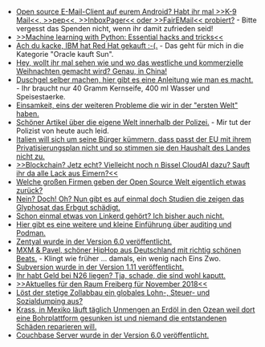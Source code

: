 * [Open source E-Mail-Client auf eurem Android? Habt ihr mal >>K-9 Mail<<, >>pep<<, >>InboxPager<< oder >>FairEMail<< probiert?](https://opensource.com/article/18/10/open-source-android-email-clients) - Bitte vergesst das Spenden nicht, wenn ihr damit zufrieden seid!
* [>>Machine learning with Python: Essential hacks and tricks<<](https://opensource.com/article/18/10/machine-learning-python-essential-hacks-and-tricks)
* [Ach du kacke, IBM hat Red Hat gekauft :-(.](https://www.pro-linux.de/news/1/26441/ibm-%C3%BCbernimmt-red-hat.html) - Das geht für mich in die Kategorie "Oracle kauft Sun".
* [Hey, wollt ihr mal sehen wie und wo das westliche und kommerzielle Weihnachten gemacht wird? Genau, in China!](https://netzfrauen.org/2018/10/29/china-7/)
* [Duschgel selber machen, hier gibt es eine Anleitung wie man es macht.](https://www.careelite.de/duschgel-selber-machen/) - Ihr braucht nur 40 Gramm Kernseife, 400 ml Wasser und Speisestaerke.
* [Einsamkeit, eins der weiteren Probleme die wir in der "ersten Welt" haben.](https://netzfrauen.org/2018/10/29/loneliness/)
* [Schöner Artikel über die eigene Welt innerhalb der Polizei.](https://www.neopresse.com/politik/enthuellt-polizist-beklagt-sich-man-lacht-uns-aus/) - Mir tut der Polizist von heute auch leid.
* [Italien will sich um seine Bürger kümmern, dass passt der EU mit ihrem Privatisierungsplan nicht und so stimmen sie den Haushalt des Landes nicht zu.](https://www.neopresse.com/europa/wie-geht-es-jetzt-weiter-eu-kommission-nimmt-haushalt-italiens-nicht-an/)
* [>>Blockchain? Jetz echt? Vielleicht noch n Bissel CloudAI dazu? Sauft ihr da alle Lack aus Eimern?<<](https://twitter.com/BMG_Bund/status/1056905127553130497)
* [Welche großen Firmen geben der Open Source Welt eigentlich etwas zurück?](https://zaitcev.livejournal.com/251795.html)
* [Nein? Doch! Oh? Nun gibt es auf einmal doch Studien die zeigen das Glyphosat das Erbgut schädigt.](https://netzfrauen.org/2018/10/29/glyphosat-3/)
* [Schon einmal etwas von Linkerd gehört? Ich bisher auch nicht.](https://opensource.com/article/18/10/linkerd-20-service-ops-you-and-me)
* [Hier gibt es eine weitere und kleine Einführung über auditing und Podman.](https://opensource.com/article/18/10/podman-more-secure-way-run-containers)
* [Zentyal wurde in der Version 6.0 veröffentlicht.](https://www.pro-linux.de/news/1/26449/linux-server-zentyal-60-freigegeben.html)
* [MXM & Pavel, schöner HipHop aus Deutschland mit richtig schönen Beats.](https://duckduckgo.com/?q=mxm+pavel&t=ffab&ia=videos) - Klingt wie früher ... damals, ein wenig nach Eins Zwo.
* [Subversion wurde in der Version 1.11 veröffentlicht.](https://www.pro-linux.de/news/1/26455/subversion-111-ver%C3%B6ffentlicht.html)
* [Ihr habt Geld bei N26 liegen? Tja, schade, die sind wohl kaputt.](https://blog.fefe.de/?ts=a52766b4)
* [>>Aktuelles für den Raum Freiberg für November 2018<<](https://bio-erzgebirge.de/wp/?p=16530)
* [Löst der stetige Zollabbau ein globales Lohn-, Steuer- und Sozialdumping aus?](https://www.neopresse.com/politik/die-zeichen-stehen-gut-fuer-den-dexit/)
* [Krass, in Mexiko läuft täglich Unmengen an Erdöl in den Ozean weil dort eine Bohrplattform gesunken ist und niemand die entstandenen Schäden reparieren will.](http://www.sonnenseite.com/de/umwelt/die-unbekannte-oelkatastrophe-im-golf-von-mexiko.html)
* [Couchbase Server wurde in der Version 6.0 veröffentlicht.](https://blog.couchbase.com/announcing-couchbase-6-0/)
